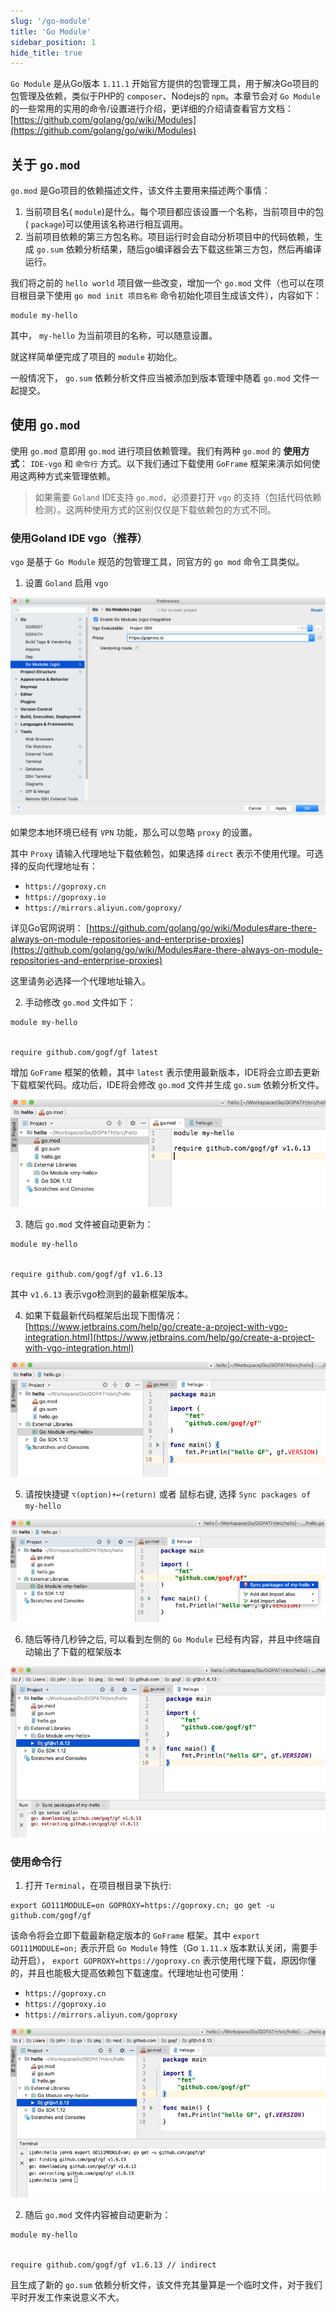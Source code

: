 ```yaml
---
slug: '/go-module'
title: 'Go Module'
sidebar_position: 1
hide_title: true
---
```


`Go Module` 是从Go版本 `1.11.1` 开始官方提供的包管理工具，用于解决Go项目的包管理及依赖，类似于PHP的 `composer`、Nodejs的 `npm`。本章节会对 `Go Module` 的一些常用的实用的命令/设置进行介绍，更详细的介绍请查看官方文档： [https://github.com/golang/go/wiki/Modules](https://github.com/golang/go/wiki/Modules)

## 关于 `go.mod`

`go.mod` 是Go项目的依赖描述文件，该文件主要用来描述两个事情：

1. 当前项目名( `module`)是什么。每个项目都应该设置一个名称，当前项目中的包( `package`)可以使用该名称进行相互调用。
2. 当前项目依赖的第三方包名称。项目运行时会自动分析项目中的代码依赖，生成 `go.sum` 依赖分析结果，随后go编译器会去下载这些第三方包，然后再编译运行。

我们将之前的 `hello world` 项目做一些改变，增加一个 `go.mod` 文件（也可以在项目根目录下使用 `go mod init 项目名称` 命令初始化项目生成该文件），内容如下：

```
module my-hello
```

其中， `my-hello` 为当前项目的名称，可以随意设置。

就这样简单便完成了项目的 `module` 初始化。

一般情况下， `go.sum` 依赖分析文件应当被添加到版本管理中随着 `go.mod` 文件一起提交。

## 使用 `go.mod`

使用 `go.mod` 意即用 `go.mod` 进行项目依赖管理。我们有两种 `go.mod` 的 **使用方式**： `IDE-vgo` 和 `命令行` 方式。以下我们通过下载使用 `GoFrame` 框架来演示如何使用这两种方式来管理依赖。

> 如果需要 `Goland` IDE支持 `go.mod`，必须要打开 `vgo` 的支持（包括代码依赖检测）。这两种使用方式的区别仅仅是下载依赖包的方式不同。

### 使用Goland IDE vgo（推荐）

`vgo` 是基于 `Go Module` 规范的包管理工具，同官方的 `go mod` 命令工具类似。

1. 设置 `Goland` 启用 `vgo`

![](/markdown/f3f9552ca0703fb4e88ae2958b58815c.png)





如果您本地环境已经有 `VPN` 功能，那么可以忽略 `proxy` 的设置。





其中 `Proxy` 请输入代理地址下载依赖包，如果选择 `direct` 表示不使用代理。可选择的反向代理地址有：


   - `https://goproxy.cn`
   - `https://goproxy.io`
   - `https://mirrors.aliyun.com/goproxy/`

详见Go官网说明： [https://github.com/golang/go/wiki/Modules#are-there-always-on-module-repositories-and-enterprise-proxies](https://github.com/golang/go/wiki/Modules#are-there-always-on-module-repositories-and-enterprise-proxies)

这里请务必选择一个代理地址输入。

2. 手动修改 `go.mod` 文件如下：









```
module my-hello


require github.com/gogf/gf latest
```





增加 `GoFrame` 框架的依赖，其中 `latest` 表示使用最新版本，IDE将会立即去更新下载框架代码。成功后，IDE将会修改 `go.mod` 文件并生成 `go.sum` 依赖分析文件。

![](/markdown/cb698537b6d68707fb4c1284530d9f90.png)

3. 随后 `go.mod` 文件被自动更新为：









```
module my-hello


require github.com/gogf/gf v1.6.13
```





其中 `v1.6.13` 表示vgo检测到的最新框架版本。

4. 如果下载最新代码框架后出现下图情况： [https://www.jetbrains.com/help/go/create-a-project-with-vgo-integration.html](https://www.jetbrains.com/help/go/create-a-project-with-vgo-integration.html)

![](/markdown/6c6bad791c9e0eee3c740f9cda0ea5c4.png)

5. 请按快捷键 `⌥(option)+↩(return)` 或者 鼠标右键, 选择 `Sync packages of my-hello`

![](/markdown/cf02717043547f5e1bf0a14b31d40b1c.png)

6. 随后等待几秒钟之后, 可以看到左侧的 `Go Module` 已经有内容，并且中终端自动输出了下载的框架版本

![](/markdown/955367cd46f617411d664c5baa8af9ce.png)


### 使用命令行

1. 打开 `Terminal`，在项目根目录下执行:









```
export GO111MODULE=on GOPROXY=https://goproxy.cn; go get -u github.com/gogf/gf
```





该命令将会立即下载最新稳定版本的 `GoFrame` 框架。其中 `export GO111MODULE=on;` 表示开启 `Go Module` 特性（Go `1.11.x` 版本默认关闭，需要手动开启）， `export GOPROXY=https://goproxy.cn` 表示使用代理下载，原因你懂的，并且也能极大提高依赖包下载速度。代理地址也可使用：


   - `https://goproxy.cn`
   - `https://goproxy.io`
   - `https://mirrors.aliyun.com/goproxy`

![](/markdown/2274104a3ec3a6d2ac7ea35ad374c85c.png)

2. 随后 `go.mod` 文件内容被自动更新为：









```
module my-hello


require github.com/gogf/gf v1.6.13 // indirect
```





且生成了新的 `go.sum` 依赖分析文件，该文件充其量算是一个临时文件，对于我们平时开发工作来说意义不大。


